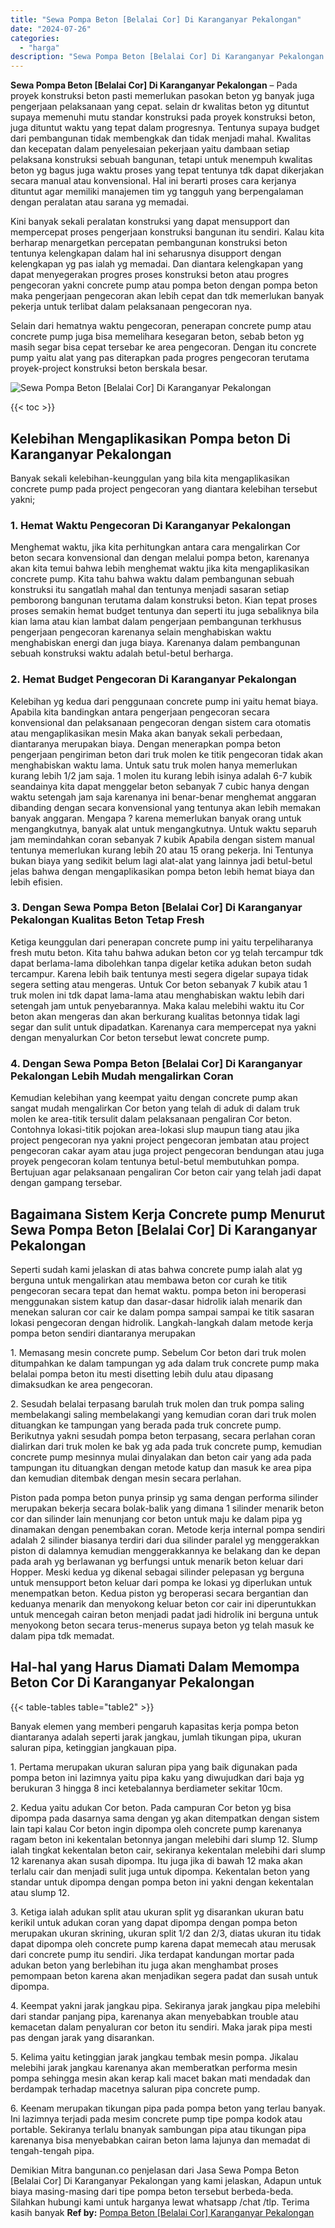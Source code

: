 ```yaml
---
title: "Sewa Pompa Beton [Belalai Cor] Di Karanganyar Pekalongan"
date: "2024-07-26"
categories: 
  - "harga"
description: "Sewa Pompa Beton [Belalai Cor] Di Karanganyar Pekalongan. Demikian Mitra bangunan.co penjelasan dari Jasa Sewa Pompa Beton [Belalai Cor] Di Karanganyar Pek..."
---
```


**Sewa Pompa Beton \[Belalai Cor\] Di Karanganyar Pekalongan** – Pada proyek konstruksi beton pasti memerlukan pasokan beton yg banyak juga pengerjaan pelaksanaan yang cepat. selain dr kwalitas beton yg dituntut supaya memenuhi mutu standar konstruksi pada proyek konstruksi beton, juga dituntut waktu yang tepat dalam progresnya. Tentunya supaya budget dari pembangunan tidak membengkak dan tidak menjadi mahal. Kwalitas dan kecepatan dalam penyelesaian pekerjaan yaitu dambaan setiap pelaksana konstruksi sebuah bangunan, tetapi untuk menempuh kwalitas beton yg bagus juga waktu proses yang tepat tentunya tdk dapat dikerjakan secara manual atau konvensional. Hal ini berarti proses cara kerjanya dituntut agar memiliki manajemen tim yg tangguh yang berpengalaman dengan peralatan atau sarana yg memadai.

Kini banyak sekali peralatan konstruksi yang dapat mensupport dan mempercepat proses pengerjaan konstruksi bangunan itu sendiri. Kalau kita berharap menargetkan percepatan pembangunan konstruksi beton tentunya kelengkapan dalam hal ini seharusnya disupport dengan kelengkapan yg pas ialah yg memadai. Dan diantara kelengkapan yang dapat menyegerakan progres proses konstruksi beton atau progres pengecoran yakni concrete pump atau pompa beton dengan pompa beton maka pengerjaan pengecoran akan lebih cepat dan tdk memerlukan banyak pekerja untuk terlibat dalam pelaksanaan pengecoran nya.

Selain dari hematnya waktu pengecoran, penerapan concrete pump atau concrete pump juga bisa memelihara kesegaran beton, sebab beton yg masih segar bisa cepat tersebar ke area pengecoran. Dengan itu concrete pump yaitu alat yang pas diterapkan pada progres pengecoran terutama proyek-project konstruksi beton berskala besar.

![Sewa Pompa Beton [Belalai Cor] Di Karanganyar Pekalongan](/images/sewa-concrete-pump-32.png)

{{< toc >}}

## Kelebihan Mengaplikasikan Pompa beton Di Karanganyar Pekalongan

Banyak sekali kelebihan-keunggulan yang bila kita mengaplikasikan concrete pump pada project pengecoran yang diantara kelebihan tersebut yakni;

### 1\. Hemat Waktu Pengecoran Di Karanganyar Pekalongan

Menghemat waktu, jika kita perhitungkan antara cara mengalirkan Cor beton secara konvensional dan dengan melalui pompa beton, karenanya akan kita temui bahwa lebih menghemat waktu jika kita mengaplikasikan concrete pump. Kita tahu bahwa waktu dalam pembangunan sebuah konstruksi itu sangatlah mahal dan tentunya menjadi sasaran setiap pemborong bangunan terutama dalam konstruksi beton. Kian tepat proses proses semakin hemat budget tentunya dan seperti itu juga sebaliknya bila kian lama atau kian lambat dalam pengerjaan pembangunan terkhusus pengerjaan pengecoran karenanya selain menghabiskan waktu menghabiskan energi dan juga biaya. Karenanya dalam pembangunan sebuah konstruksi waktu adalah betul-betul berharga.

### 2\. Hemat Budget Pengecoran Di Karanganyar Pekalongan

Kelebihan yg kedua dari penggunaan concrete pump ini yaitu hemat biaya. Apabila kita bandingkan antara pengerjaan pengecoran secara konvensional dan pelaksanaan pengecoran dengan sistem cara otomatis atau mengaplikasikan mesin Maka akan banyak sekali perbedaan, diantaranya merupakan biaya. Dengan menerapkan pompa beton pengerjaan pengiriman beton dari truk molen ke titik pengecoran tidak akan menghabiskan waktu lama. Untuk satu truk molen hanya memerlukan kurang lebih 1/2 jam saja. 1 molen itu kurang lebih isinya adalah 6-7 kubik seandainya kita dapat menggelar beton sebanyak 7 cubic hanya dengan waktu setengah jam saja karenanya ini benar-benar menghemat anggaran dibanding dengan secara konvensional yang tentunya akan lebih memakan banyak anggaran. Mengapa ? karena memerlukan banyak orang untuk mengangkutnya, banyak alat untuk mengangkutnya. Untuk waktu separuh jam memindahkan coran sebanyak 7 kubik Apabila dengan sistem manual tentunya memerlukan kurang lebih 20 atau 15 orang pekerja. Ini Tentunya bukan biaya yang sedikit belum lagi alat-alat yang lainnya jadi betul-betul jelas bahwa dengan mengaplikasikan pompa beton lebih hemat biaya dan lebih efisien.

### 3\. Dengan Sewa Pompa Beton \[Belalai Cor\] Di Karanganyar Pekalongan Kualitas Beton Tetap Fresh

Ketiga keunggulan dari penerapan concrete pump ini yaitu terpeliharanya fresh mutu beton. Kita tahu bahwa adukan beton cor yg telah tercampur tdk dapat berlama-lama dibolehkan tanpa digelar ketika adukan beton sudah tercampur. Karena lebih baik tentunya mesti segera digelar supaya tidak segera setting atau mengeras. Untuk Cor beton sebanyak 7 kubik atau 1 truk molen ini tdk dapat lama-lama atau menghabiskan waktu lebih dari setengah jam untuk penyebarannya. Maka kalau melebihi waktu itu Cor beton akan mengeras dan akan berkurang kualitas betonnya tidak lagi segar dan sulit untuk dipadatkan. Karenanya cara mempercepat nya yakni dengan menyalurkan Cor beton tersebut lewat concrete pump.

### 4\. Dengan Sewa Pompa Beton \[Belalai Cor\] Di Karanganyar Pekalongan Lebih Mudah mengalirkan Coran

Kemudian kelebihan yang keempat yaitu dengan concrete pump akan sangat mudah mengalirkan Cor beton yang telah di aduk di dalam truk molen ke area-titik tersulit dalam pelaksanaan pengaliran Cor beton. Contohnya lokasi-titik pojokan area-lokasi slup maupun tiang atau jika project pengecoran nya yakni project pengecoran jembatan atau project pengecoran cakar ayam atau juga project pengecoran bendungan atau juga proyek pengecoran kolam tentunya betul-betul membutuhkan pompa. Bertujuan agar pelaksanaan pengaliran Cor beton cair yang telah jadi dapat dengan gampang tersebar.

## Bagaimana Sistem Kerja Concrete pump Menurut Sewa Pompa Beton \[Belalai Cor\] Di Karanganyar Pekalongan

Seperti sudah kami jelaskan di atas bahwa concrete pump ialah alat yg berguna untuk mengalirkan atau membawa beton cor curah ke titik pengecoran secara tepat dan hemat waktu. pompa beton ini beroperasi menggunakan sistem katup dan dasar-dasar hidrolik ialah menarik dan menekan saluran cor cair ke dalam pompa sampai sampai ke titik sasaran lokasi pengecoran dengan hidrolik. Langkah-langkah dalam metode kerja pompa beton sendiri diantaranya merupakan

1\. Memasang mesin concrete pump. Sebelum Cor beton dari truk molen ditumpahkan ke dalam tampungan yg ada dalam truk concrete pump maka belalai pompa beton itu mesti disetting lebih dulu atau dipasang dimaksudkan ke area pengecoran.

2\. Sesudah belalai terpasang barulah truk molen dan truk pompa saling membelakangi saling membelakangi yang kemudian coran dari truk molen dituangkan ke tampungan yang berada pada truk concrete pump. Berikutnya yakni sesudah pompa beton terpasang, secara perlahan coran dialirkan dari truk molen ke bak yg ada pada truk concrete pump, kemudian concrete pump mesinnya mulai dinyalakan dan beton cair yang ada pada tampungan itu dituangkan dengan metode katup dan masuk ke area pipa dan kemudian ditembak dengan mesin secara perlahan.

Piston pada pompa beton punya prinsip yg sama dengan performa silinder merupakan bekerja secara bolak-balik yang dimana 1 silinder menarik beton cor dan silinder lain menunjang cor beton untuk maju ke dalam pipa yg dinamakan dengan penembakan coran. Metode kerja internal pompa sendiri adalah 2 silinder biasanya terdiri dari dua silinder paralel yg menggerakkan piston di dalamnya kemudian menggerakkannya ke belakang dan ke depan pada arah yg berlawanan yg berfungsi untuk menarik beton keluar dari Hopper. Meski kedua yg dikenal sebagai silinder pelepasan yg berguna untuk mensupport beton keluar dari pompa ke lokasi yg diperlukan untuk menempatkan beton. Kedua piston yg beroperasi secara bergantian dan keduanya menarik dan menyokong keluar beton cor cair ini diperuntukkan untuk mencegah cairan beton menjadi padat jadi hidrolik ini berguna untuk menyokong beton secara terus-menerus supaya beton yg telah masuk ke dalam pipa tdk memadat.

## Hal-hal yang Harus Diamati Dalam Memompa Beton Cor Di Karanganyar Pekalongan

{{< table-tables table="table2" >}}

Banyak elemen yang memberi pengaruh kapasitas kerja pompa beton diantaranya adalah seperti jarak jangkau, jumlah tikungan pipa, ukuran saluran pipa, ketinggian jangkauan pipa.

1\. Pertama merupakan ukuran saluran pipa yang baik digunakan pada pompa beton ini lazimnya yaitu pipa kaku yang diwujudkan dari baja yg berukuran 3 hingga 8 inci ketebalannya berdiameter sekitar 10cm.

2\. Kedua yaitu adukan Cor beton. Pada campuran Cor beton yg bisa dipompa pada dasarnya sama dengan yg akan ditempatkan dengan sistem lain tapi kalau Cor beton ingin dipompa oleh concrete pump karenanya ragam beton ini kekentalan betonnya jangan melebihi dari slump 12. Slump ialah tingkat kekentalan beton cair, sekiranya kekentalan melebihi dari slump 12 karenanya akan susah dipompa. Itu juga jika di bawah 12 maka akan terlalu cair dan menjadi sulit juga untuk dipompa. Kekentalan beton yang standar untuk dipompa dengan pompa beton ini yakni dengan kekentalan atau slump 12.

3\. Ketiga ialah adukan split atau ukuran split yg disarankan ukuran batu kerikil untuk adukan coran yang dapat dipompa dengan pompa beton merupakan ukuran skrining, ukuran split 1/2 dan 2/3, diatas ukuran itu tidak dapat dipompa oleh concrete pump karena dapat memecah atau merusak dari concrete pump itu sendiri. Jika terdapat kandungan mortar pada adukan beton yang berlebihan itu juga akan menghambat proses pemompaan beton karena akan menjadikan segera padat dan susah untuk dipompa.

4\. Keempat yakni jarak jangkau pipa. Sekiranya jarak jangkau pipa melebihi dari standar panjang pipa, karenanya akan menyebabkan trouble atau kemacetan dalam penyaluran cor beton itu sendiri. Maka jarak pipa mesti pas dengan jarak yang disarankan.

5\. Kelima yaitu ketinggian jarak jangkau tembak mesin pompa. Jikalau melebihi jarak jangkau karenanya akan memberatkan performa mesin pompa sehingga mesin akan kerap kali macet bakan mati mendadak dan berdampak terhadap macetnya saluran pipa concrete pump.

6\. Keenam merupakan tikungan pipa pada pompa beton yang terlau banyak. Ini lazimnya terjadi pada mesim concrete pump tipe pompa kodok atau portable. Sekiranya terlalu bnanyak sambungan pipa atau tikungan pipa karenanya bisa menyebabkan cairan beton lama lajunya dan memadat di tengah-tengah pipa.

Demikian Mitra bangunan.co penjelasan dari Jasa Sewa Pompa Beton \[Belalai Cor\] Di Karanganyar Pekalongan yang kami jelaskan, Adapun untuk biaya masing-masing dari tipe pompa beton tersebut berbeda-beda. Silahkan hubungi kami untuk harganya lewat whatsapp /chat /tlp. Terima kasih banyak
**Ref by:** [Pompa Beton [Belalai Cor] Karanganyar Pekalongan](https://id.wikipedia.org/wiki/Pompa)
